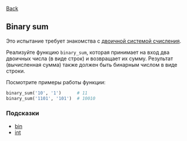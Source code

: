 [Back](../README.md)

## Binary sum

Это испытание требует знакомства с [двоичной системой счисления](https://ru.wikipedia.org/wiki/%D0%94%D0%B2%D0%BE%D0%B8%D1%87%D0%BD%D0%B0%D1%8F_%D1%81%D0%B8%D1%81%D1%82%D0%B5%D0%BC%D0%B0_%D1%81%D1%87%D0%B8%D1%81%D0%BB%D0%B5%D0%BD%D0%B8%D1%8F).


Реализуйте функцию `binary_sum`, которая принимает на вход два двоичных числа (в виде строк)
и возвращает их сумму. Результат (вычисленная сумма) также должен быть бинарным числом в виде
строки.

Посмотрите примеры работы функции:
```python
binary_sum('10', '1')      # 11
binary_sum('1101', '101')  # 10010
```
### Подсказки
- [bin](https://docs-python.ru/tutorial/vstroennye-funktsii-interpretatora-python/funktsija-bin/)
- [int](https://docs-python.ru/tutorial/vstroennye-funktsii-interpretatora-python/klass-int/)
